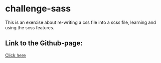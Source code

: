 # challenge-sass
This is an exercise about re-writing a css file into a scss file, learning and using the scss features.

## Link to the Github-page:
[Click here](https://baptistegeron.github.io/challenge-sass/)